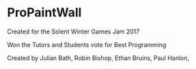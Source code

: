 # ProPaintWall

Created for the Solent Winter Games Jam 2017

Won the Tutors and Students vote for Best Programming

Created by Julian Bath, Robin Bishop, Ethan Bruins, Paul Hanlon,


